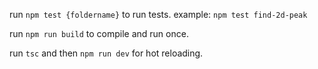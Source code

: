 run `npm test {foldername}` to run tests.
example: `npm test find-2d-peak`

run `npm run build` to compile and run once.

run `tsc` and then `npm run dev` for hot reloading.

